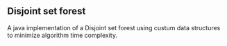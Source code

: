 ## Disjoint set forest

A java implementation of a Disjoint set forest using custum data structures to minimize algorithm time complexity.

